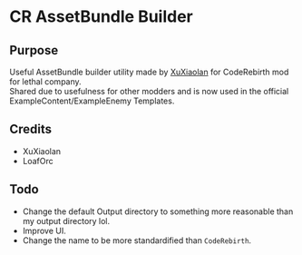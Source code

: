 # CR AssetBundle Builder

## Purpose

Useful AssetBundle builder utility made by [XuXiaolan](https://github.com/XuuXiaolan/) for CodeRebirth mod for lethal company.  
Shared due to usefulness for other modders and is now used in the official ExampleContent/ExampleEnemy Templates.

## Credits

- XuXiaolan
- LoafOrc

## Todo

- Change the default Output directory to something more reasonable than my output directory lol.
- Improve UI.
- Change the name to be more standardified than `CodeRebirth`.
